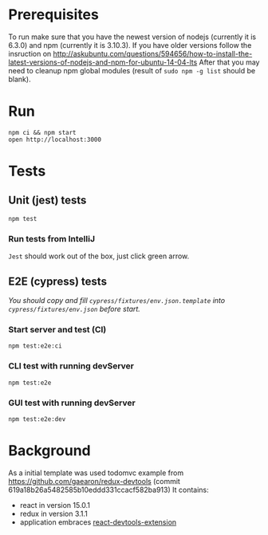 # Prerequisites

To run make sure that you have the newest version of nodejs (currently it is 6.3.0) and npm (currently it is 3.10.3). If you have older
versions follow the insruction
on http://askubuntu.com/questions/594656/how-to-install-the-latest-versions-of-nodejs-and-npm-for-ubuntu-14-04-lts
After that you may need to cleanup npm global modules (result of `sudo npm -g list` should be blank).

# Run

```
npm ci && npm start
open http://localhost:3000
```

# Tests

## Unit (jest) tests

```npm test```

### Run tests from IntelliJ

`Jest` should work out of the box, just click green arrow.

## E2E (cypress) tests
_You should copy and fill `cypress/fixtures/env.json.template` into `cypress/fixtures/env.json` before start._

### Start server and test (CI)
```npm test:e2e:ci```

### CLI test with running devServer
```npm test:e2e```

### GUI test with running devServer
```npm test:e2e:dev```


# Background

As a initial template was used todomvc example from https://github.com/gaearon/redux-devtools (commit
619a18b26a5482585b10eddd331ccacf582ba913)
It contains:

- react in version 15.0.1
- redux in version 3.1.1
- application embraces [react-devtools-extension](https://github.com/zalmoxisus/redux-devtools-extension)
